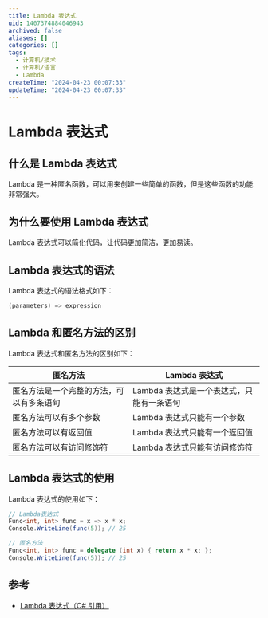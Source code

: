 ```yaml
---
title: Lambda 表达式
uid: 1407374884046943
archived: false
aliases: []
categories: []
tags:
  - 计算机/技术
  - 计算机/语言
  - Lambda
createTime: "2024-04-23 00:07:33"
updateTime: "2024-04-23 00:07:33"
---
```


# Lambda 表达式

## 什么是 Lambda 表达式

Lambda 是一种匿名函数，可以用来创建一些简单的函数，但是这些函数的功能非常强大。

## 为什么要使用 Lambda 表达式

Lambda 表达式可以简化代码，让代码更加简洁，更加易读。

## Lambda 表达式的语法

Lambda 表达式的语法格式如下：

```C#
(parameters) => expression
```

## Lambda 和匿名方法的区别

Lambda 表达式和匿名方法的区别如下：

| 匿名方法                                 | Lambda 表达式                             |
| ---------------------------------------- | ----------------------------------------- |
| 匿名方法是一个完整的方法，可以有多条语句 | Lambda 表达式是一个表达式，只能有一条语句 |
| 匿名方法可以有多个参数                   | Lambda 表达式只能有一个参数               |
| 匿名方法可以有返回值                     | Lambda 表达式只能有一个返回值             |
| 匿名方法可以有访问修饰符                 | Lambda 表达式只能有访问修饰符             |

## Lambda 表达式的使用

Lambda 表达式的使用如下：

```C#
// Lambda表达式
Func<int, int> func = x => x * x;
Console.WriteLine(func(5)); // 25

// 匿名方法
Func<int, int> func = delegate (int x) { return x * x; };
Console.WriteLine(func(5)); // 25
```

## 参考

- [Lambda 表达式（C# 引用）](https://learn.microsoft.com/zh-cn/dotnet/csharp/language-reference/operators/lambda-expressions)
